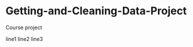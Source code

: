 Getting-and-Cleaning-Data-Project
=================================

Course project

line1
line2
line3
